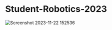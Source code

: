 # Student-Robotics-2023
![Screenshot 2023-11-22 152536](https://github.com/Tofu-86/Student-Robotics-2023/assets/79671122/fd346723-1fb2-4d6f-b0de-16ff5f480704)
